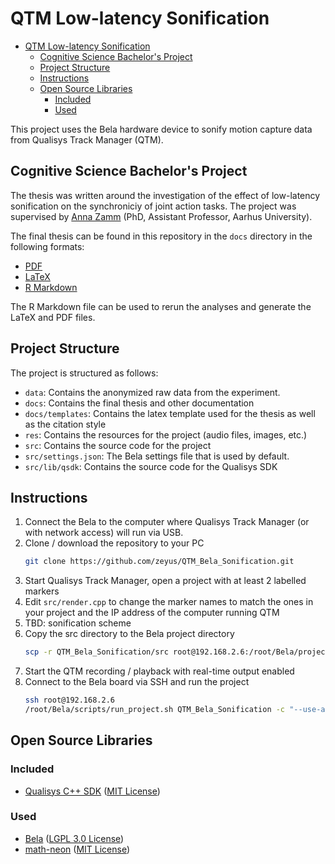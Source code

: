 # QTM Low-latency Sonification

<!--ts-->
* [QTM Low-latency Sonification](#qtm-low-latency-sonification)
   * [Cognitive Science Bachelor's Project](#cognitive-science-bachelors-project)
   * [Project Structure](#project-structure)
   * [Instructions](#instructions)
   * [Open Source Libraries](#open-source-libraries)
      * [Included](#included)
      * [Used](#used)
<!--te-->


This project uses the Bela hardware device to sonify motion capture data from Qualisys Track Manager (QTM).

## Cognitive Science Bachelor's Project

The thesis was written around the investigation of the effect of low-latency sonification on the synchroniciy of joint action tasks.
The project was supervised by [Anna Zamm](https://pure.au.dk/portal/en/persons/anna-zamm(34046139-7057-4cae-927d-f2458b279026).html) (PhD, Assistant Professor, Aarhus University).

The final thesis can be found in this repository in the `docs` directory in the following formats:

- [PDF](docs/CogSci_Bachelor_Thesis.pdf)
- [LaTeX](docs/CogSci_Bachelor_Thesis.tex)
- [R Markdown](docs/CogSci_Bachelor_Thesis.Rmd)

The R Markdown file can be used to rerun the analyses and generate the LaTeX and PDF files.

## Project Structure

The project is structured as follows:

- `data`: Contains the anonymized raw data from the experiment.
- `docs`: Contains the final thesis and other documentation
- `docs/templates`: Contains the latex template used for the thesis as well as the citation style
- `res`: Contains the resources for the project (audio files, images, etc.)
- `src`: Contains the source code for the project
- `src/settings.json`: The Bela settings file that is used by default.
- `src/lib/qsdk`: Contains the source code for the Qualisys SDK


## Instructions

1. Connect the Bela to the computer where Qualisys Track Manager (or with network access) will run via USB.
1. Clone / download the repository to your PC
    ```sh
    git clone https://github.com/zeyus/QTM_Bela_Sonification.git
    ```
1. Start Qualisys Track Manager, open a project with at least 2 labelled markers
1. Edit `src/render.cpp` to change the marker names to match the ones in your project and the IP address of the computer running QTM
1. TBD: sonification scheme
1. Copy the src directory to the Bela project directory
    ```sh
    scp -r QTM_Bela_Sonification/src root@192.168.2.6:/root/Bela/projects/QTM_Bela_Sonification
    ```
1. Start the QTM recording / playback with real-time output enabled
1. Connect to the Bela board via SSH and run the project
    ```sh
    ssh root@192.168.2.6
    /root/Bela/scripts/run_project.sh QTM_Bela_Sonification -c "--use-analog yes --use-digital no --period 32 --high-performance-mode"
    ```

## Open Source Libraries

### Included

- [Qualisys C++ SDK](https://github.com/qualisys/qualisys_cpp_sdk) ([MIT License](https://github.com/qualisys/qualisys_cpp_sdk/blob/master/LICENSE.md))

### Used

- [Bela](https://github.com/BelaPlatform/Bela) ([LGPL 3.0 License](https://github.com/BelaPlatform/Bela/blob/master/LICENSE))
- [math-neon](https://code.google.com/archive/p/math-neon/) ([MIT License](https://code.google.com/archive/p/math-neon/))
